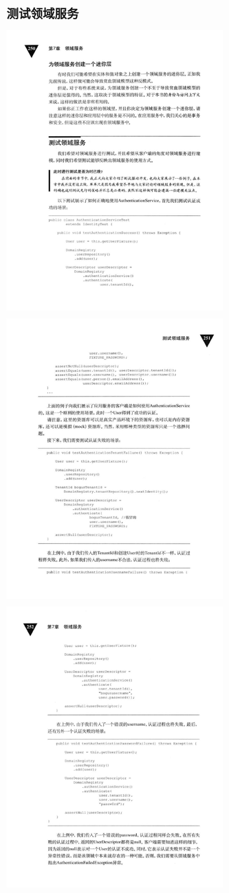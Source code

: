 # 测试领域服务 

<div align = "center"><img src = "images/000556.jpg"/></div>
 <p class="calibre1"><a id="calibre_link-404"></a><img src="images/000010.jpg" alt="Image 287" class="calibre2" /></p> <p class="calibre1"><a id="calibre_link-405"></a><img src="images/000036.jpg" alt="Image 288" class="calibre2" /></p>  